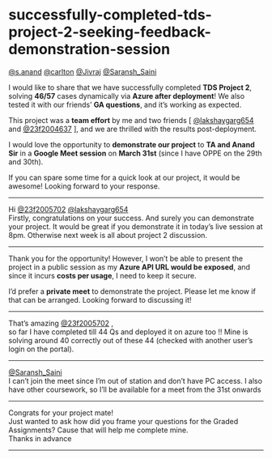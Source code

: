 # successfully-completed-tds-project-2-seeking-feedback-demonstration-session

[@s.anand](/u/s.anand) [@carlton](/u/carlton) [@Jivraj](/u/jivraj) [@Saransh\_Saini](/u/saransh_saini)

I would like to share that we have successfully completed **TDS Project 2**, solving **46/57** cases dynamically via **Azure after deployment**! We also tested it with our friends’ **GA questions**, and it’s working as expected.

This project was a **team effort** by me and two friends [ [@lakshaygarg654](/u/lakshaygarg654) and [@23f2004637](/u/23f2004637) ], and we are thrilled with the results post-deployment.

I would love the opportunity to **demonstrate our project** to **TA and Anand Sir** in a **Google Meet session** on **March 31st** (since I have OPPE on the 29th and 30th).

If you can spare some time for a quick look at our project, it would be awesome! Looking forward to your response.

---

Hi [@23f2005702](/u/23f2005702) [@lakshaygarg654](/u/lakshaygarg654)  
Firstly, congratulations on your success. And surely you can demonstrate your project. It would be great if you demonstrate it in today’s live session at 8pm. Otherwise next week is all about project 2 discussion.

---

Thank you for the opportunity! However, I won’t be able to present the project in a public session as my **Azure API URL would be exposed**, and since it incurs **costs per usage**, I need to keep it secure.

I’d prefer a **private meet** to demonstrate the project. Please let me know if that can be arranged. Looking forward to discussing it!

---

That’s amazing [@23f2005702](/u/23f2005702) ,  
so far I have completed till 44 Qs and deployed it on azure too !! Mine is solving around 40 correctly out of these 44 (checked with another user’s login on the portal).

---

[@Saransh\_Saini](/u/saransh_saini)  
I can’t join the meet since I’m out of station and don’t have PC access. I also have other coursework, so I’ll be available for a meet from the 31st onwards

---

Congrats for your project mate!  
Just wanted to ask how did you frame your questions for the Graded Assignments? Cause that will help me complete mine.  
Thanks in advance

---

